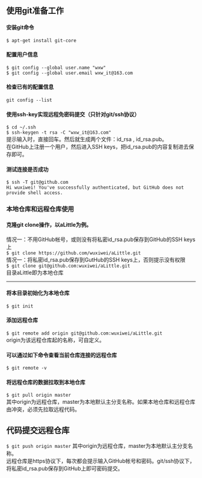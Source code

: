 ## 使用git准备工作

#### 安装git命令
`$ apt-get install git-core`

#### 配置用户信息
`$ git config --global user.name "wxw"`  
`$ git config --global user.email wxw_it@163.com`

#### 检查已有的配置信息
`git config --list`

#### 使用ssh-key实现远程免密码提交（只针对git/ssh协议）
`$ cd ~/.ssh`  
`$ ssh-keygen -t rsa -C "wxw_it@163.com"`  
提示输入时，直接回车。然后就生成两个文件：id_rsa , id_rsa.pub。  
在GitHub上注册一个用户，然后进入SSH keys，把id_rsa.pub的内容复制进去保存即可。

#### 测试连接是否成功
`$ ssh -T git@github.com`  
`Hi wuxiwei! You've successfully authenticated, but GitHub does not provide shell access.`

### 本地仓库和远程仓库使用

#### 克隆git clone操作，以aLittle为例。
情况一：不用GitHub帐号，或则没有将私密id_rsa.pub保存到GitHub的SSH keys上  
`$ git clone https://github.com/wuxiwei/aLittle.git`  
情况一：将私密id_rsa.pub保存到GutHub的SSH keys上，否则提示没有权限  
`$ git clone git@github.com:wuxiwei/aLittle.git`  
目录aLittle即为本地仓库

***
#### 将本目录初始化为本地仓库
`$ git init`
#### 添加远程仓库
`$ git remote add origin git@github.com:wuxiwei/aLittle.git`  
origin为该远程仓库起的名称，可自定义。
#### 可以通过如下命令查看当前仓库连接的远程仓库
`$ git remote -v`
#### 将远程仓库的数据拉取到本地仓库
`$ git pull origin master`  
其中origin为远程仓库，master为本地默认主分支名称。如果本地仓库和远程仓库由冲突，必须先拉取远程代码。

## 代码提交远程仓库
`$ git push origin master`
其中origin为远程仓库，master为本地默认主分支名称。  
远程仓库是https协议下，每次都会提示输入GitHub帐号和密码。git/ssh协议下，将私密id_rsa.pub保存到GitHub上即可密码提交。
